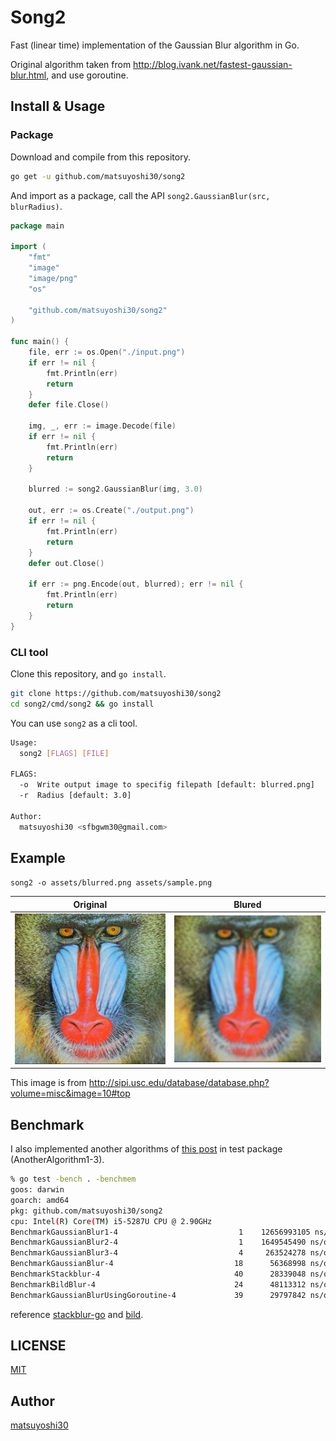 # Song2

Fast (linear time) implementation of the Gaussian Blur algorithm in Go.

Original algorithm taken from http://blog.ivank.net/fastest-gaussian-blur.html, and use goroutine.


## Install & Usage

### Package

Download and compile from this repository.

```sh
go get -u github.com/matsuyoshi30/song2
```

And import as a package, call the API `song2.GaussianBlur(src, blurRadius)`.

```go
package main

import (
    "fmt"
    "image"
    "image/png"
    "os"

    "github.com/matsuyoshi30/song2"
)

func main() {
    file, err := os.Open("./input.png")
    if err != nil {
        fmt.Println(err)
        return
    }
    defer file.Close()

    img, _, err := image.Decode(file)
    if err != nil {
        fmt.Println(err)
        return
    }

    blurred := song2.GaussianBlur(img, 3.0)

    out, err := os.Create("./output.png")
    if err != nil {
        fmt.Println(err)
        return
    }
    defer out.Close()

    if err := png.Encode(out, blurred); err != nil {
        fmt.Println(err)
        return
    }
}
```

### CLI tool

Clone this repository, and `go install`.

```sh
git clone https://github.com/matsuyoshi30/song2
cd song2/cmd/song2 && go install
```

You can use `song2` as a cli tool.

```sh
Usage:
  song2 [FLAGS] [FILE]

FLAGS:
  -o  Write output image to specifig filepath [default: blurred.png]
  -r  Radius [default: 3.0]

Author:
  matsuyoshi30 <sfbgwm30@gmail.com>
```


## Example

`song2 -o assets/blurred.png assets/sample.png`

|  Original                      |  Blured                      |
| ------------------------------ | ---------------------------- |
| ![original](assets/sample.png) | ![blurred](assets/blurred.png) |

This image is from http://sipi.usc.edu/database/database.php?volume=misc&image=10#top


## Benchmark

I also implemented another algorithms of [this post](http://blog.ivank.net/fastest-gaussian-blur.html) in test package (AnotherAlgorithm1-3).

```sh
% go test -bench . -benchmem
goos: darwin
goarch: amd64
pkg: github.com/matsuyoshi30/song2
cpu: Intel(R) Core(TM) i5-5287U CPU @ 2.90GHz
BenchmarkGaussianBlur1-4                	       1	12656993105 ns/op	 2097280 B/op	       4 allocs/op
BenchmarkGaussianBlur2-4                	       1	1649545490 ns/op	 2097304 B/op	       5 allocs/op
BenchmarkGaussianBlur3-4                	       4	 263524278 ns/op	 2097310 B/op	       5 allocs/op
BenchmarkGaussianBlur-4                 	      18	  56368998 ns/op	 2097309 B/op	       5 allocs/op
BenchmarkStackblur-4                    	      40	  28339048 ns/op	 3146083 B/op	  524301 allocs/op
BenchmarkBildBlur-4                     	      24	  48113312 ns/op	 4245167 B/op	      22 allocs/op
BenchmarkGaussianBlurUsingGoroutine-4   	      39	  29797842 ns/op	 2097535 B/op	      11 allocs/op
```

reference [stackblur-go](https://github.com/esimov/stackblur-go) and [bild](https://github.com/anthonynsimon/bild).


## LICENSE

[MIT](./LICENSE)


## Author

[matsuyoshi30](https://twitter.com/matsuyoshi30)
